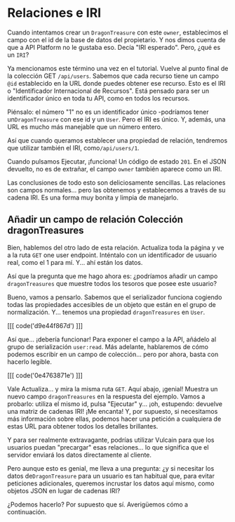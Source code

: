 # Relaciones e IRI

Cuando intentamos crear un `DragonTreasure` con este `owner`, establecimos el campo con el id de la base de datos del propietario. Y nos dimos cuenta de que a API Platform no le gustaba eso. Decía "IRI esperado". Pero, ¿qué es un `IRI`?

Ya mencionamos este término una vez en el tutorial. Vuelve al punto final de la colección GET `/api/users`. Sabemos que cada recurso tiene un campo `@id` establecido en la URL donde puedes obtener ese recurso. Esto es el IRI o "Identificador Internacional de Recursos". Está pensado para ser un identificador único en toda tu API, como en todos los recursos.

Piénsalo: el número "1" no es un identificador único -podríamos tener un`DragonTreasure` con ese id y un `User`. Pero el IRI es único. Y, además, una URL es mucho más manejable que un número entero.

Así que cuando queramos establecer una propiedad de relación, tendremos que utilizar también el IRI, como`/api/users/1`.

Cuando pulsamos Ejecutar, ¡funciona! Un código de estado `201`. En el JSON devuelto, no es de extrañar, el campo `owner` también aparece como un IRI.

Las conclusiones de todo esto son deliciosamente sencillas. Las relaciones son campos normales... pero las obtenemos y establecemos a través de su cadena IRI. Es una forma muy bonita y limpia de manejarlo.

## Añadir un campo de relación Colección dragonTreasures

Bien, hablemos del otro lado de esta relación. Actualiza toda la página y ve a la ruta `GET` one user endpoint. Inténtalo con un identificador de usuario real, como el 1 para mí. Y... ahí están los datos.

Así que la pregunta que me hago ahora es: ¿podríamos añadir un campo `dragonTreasures` que muestre todos los tesoros que posee este usuario?

Bueno, vamos a pensarlo. Sabemos que el serializador funciona cogiendo todas las propiedades accesibles de un objeto que están en el grupo de normalización. Y... tenemos una propiedad `dragonTreasures` en `User`.

[[[ code('d9e44f867d') ]]]

Así que... ¡debería funcionar! Para exponer el campo a la API, añádelo al grupo de serialización `user:read`. Más adelante, hablaremos de cómo podemos escribir en un campo de colección... pero por ahora, basta con hacerlo legible.

[[[ code('0e4763871e') ]]]

Vale Actualiza... y mira la misma ruta `GET`. Aquí abajo, ¡genial! Muestra un nuevo campo `dragonTreasures` en la respuesta del ejemplo. Vamos a probarlo: utiliza el mismo id, pulsa "Ejecutar" y... ¡oh, estupendo: devuelve una matriz de cadenas IRI! ¡Me encanta! Y, por supuesto, si necesitamos más información sobre ellas, podemos hacer una petición a cualquiera de estas URL para obtener todos los detalles brillantes.

Y para ser realmente extravagante, podrías utilizar Vulcain para que los usuarios puedan "precargar" esas relaciones... lo que significa que el servidor enviará los datos directamente al cliente.

Pero aunque esto es genial, me lleva a una pregunta: ¿y si necesitar los datos de`DragonTreasure` para un usuario es tan habitual que, para evitar peticiones adicionales, queremos incrustar los datos aquí mismo, como objetos JSON en lugar de cadenas IRI?

¿Podemos hacerlo? Por supuesto que sí. Averigüemos cómo a continuación.
